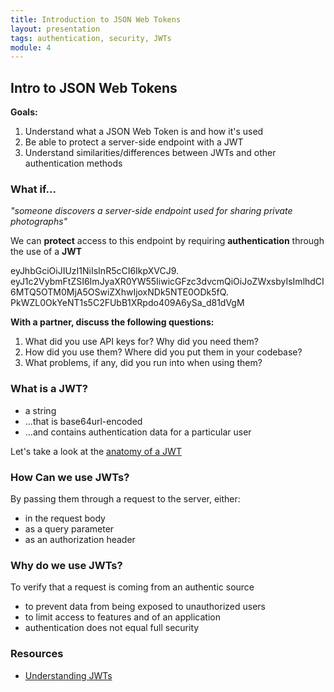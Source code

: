 ```yaml
---
title: Introduction to JSON Web Tokens
layout: presentation
tags: authentication, security, JWTs
module: 4
---
```


<section>
  <h2>Intro to JSON Web Tokens</h2>
  <p><b>Goals:</b></p>
  <ol>
    <li>Understand what a JSON Web Token is and how it's used</li>
    <li>Be able to protect a server-side endpoint with a JWT</li>
    <li>Understand similarities/differences between JWTs and other authentication methods</li>
  </ol>
</section>

<section>
  <section>
    <h3>What if...</h3>
    <p><i>"someone discovers a server-side endpoint used for sharing private photographs"</i></p>
  </section>
  <section>
    <p>We can <b>protect</b> access to this endpoint by requiring <b>authentication</b> through the use of a <b>JWT</b></p>
  </section>
</section>

<section>
  <section>
    <p>eyJhbGciOiJIUzI1NiIsInR5cCI6IkpXVCJ9.<br />eyJ1c2VybmFtZSI6ImJyaXR0YW55IiwicGFzc3dvcmQiOiJoZWxsbyIsImlhdCI6MTQ5OTM0MjA5OSwiZXhwIjoxNDk5NTE0ODk5fQ.<br />PkWZL0OkYeNT1s5C2FUbB1XRpdo409A6ySa_d81dVgM</p>
  </section>
  <section>
    <p><b>With a partner, discuss the following questions:</b></p>
    <ol>
      <li>What did you use API keys for? Why did you need them?</li>
      <li>How did you use them? Where did you put them in your codebase?</li>
      <li>What problems, if any, did you run into when using them?</li>
    </ol>
  </section>
</section>

<section>
  <h3>What is a JWT?</h3>
  <ul>
    <li>a string</li>
    <li>...that is base64url-encoded</li>
    <li>...and contains authentication data for a particular user</li>
  </ul>
  <p>Let's take a look at the <a href="https://jwt.io/">anatomy of a JWT</a></p>
</section>

<section>
  <h3>How Can we use JWTs?</h3>
  <p>By passing them through a request to the server, either:</p>
  <ul>
    <li>in the request body</li>
    <li>as a query parameter</li>
    <li>as an authorization header</li>
  </ul>
</section>

<section>
  <h3>Why do we use JWTs?</h3>
  <p>To verify that a request is coming from an authentic source</p>
  <ul>
    <li>to prevent data from being exposed to unauthorized users</li>
    <li>to limit access to features and of an application</li>
    <li>authentication does not equal full security</li>
  </ul>
</section>

<section>
  <h3>Resources</h3>
  <ul>
    <li><a href="https://zapier.com/engineering/apikey-oauth-jwt/>Differences between API Keys, OAuth, and JWTs</a></li>
    <li><a href="https://medium.com/vandium-software/5-easy-steps-to-understanding-json-web-tokens-jwt-1164c0adfcec#.xp9snye3h">Understanding JWTs</a></li>
  </ul>
</section>
